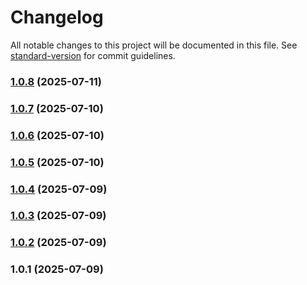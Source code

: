 # Changelog

All notable changes to this project will be documented in this file. See [standard-version](https://github.com/conventional-changelog/standard-version) for commit guidelines.

### [1.0.8](https://github.com/masudmirza/Node.js-Microservices/compare/v1.0.7...v1.0.8) (2025-07-11)

### [1.0.7](https://github.com/masudmirza/Node.js-Microservices/compare/v1.0.6...v1.0.7) (2025-07-10)

### [1.0.6](https://github.com/masudmirza/Node.js-Microservices/compare/v1.0.5...v1.0.6) (2025-07-10)

### [1.0.5](https://github.com/masudmirza/Node.js-Microservices/compare/v1.0.4...v1.0.5) (2025-07-10)

### [1.0.4](https://github.com/masudmirza/Node.js-Microservices/compare/v1.0.3...v1.0.4) (2025-07-09)

### [1.0.3](https://github.com/masudmirza/Node.js-Microservices/compare/v1.0.2...v1.0.3) (2025-07-09)

### [1.0.2](https://github.com/masudmirza/Node.js-Microservices/compare/v1.0.1...v1.0.2) (2025-07-09)

### 1.0.1 (2025-07-09)

